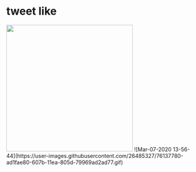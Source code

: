 # tweet like

<img width="332" src="https://user-images.githubusercontent.com/26485327/76137804-f2dc7700-607b-11ea-9089-7117150f3806.png">
![Mar-07-2020 13-56-44](https://user-images.githubusercontent.com/26485327/76137780-ad1fae80-607b-11ea-805d-79969ad2ad77.gif)
